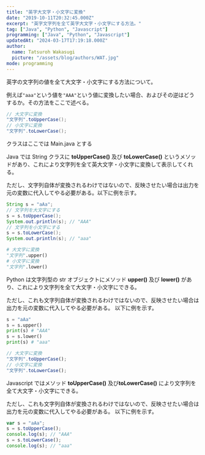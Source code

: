 ```yaml
---
title: "英字大文字・小文字に変換"
date: "2019-10-11T20:32:45.000Z"
excerpt: "英字文字列を全て英字大文字・小文字にする方法。"
tag: ["Java", "Python", "Javascript"]
programming: ["Java", "Python", "Javascript"]
updatedAt: "2024-03-17T17:19:18.000Z"
author:
  name: Tatsuroh Wakasugi
  picture: "/assets/blog/authors/WAT.jpg"
mode: programming
---
```


英字の文字列の値を全て大文字・小文字にする方法について。

例えば`"aaa"`という値を`"AAA"`という値に変換したい場合、およびその逆はどうするか。その方法をここで述べる。

<div class="note_content_by_programming_language" id="note_content_Java">

```java
// 大文字に変換
"文字列".toUpperCase();
// 小文字に変換
"文字列".toLowerCase();
```

クラスはここでは Main.java とする

Java では String クラスに **toUpperCase()** 及び **toLowerCase()** というメソッドがあり、これにより文字列を全て英大文字・小文字に変換して表示してくれる。

ただし、文字列自体が変換されるわけではないので、反映させたい場合は出力を元の変数に代入してやる必要がある。以下に例を示す。

```java
String s = "aAa";
// 文字列を大文字にする
s = s.toUpperCase();
System.out.println(s); // "AAA"
// 文字列を小文字にする
s = s.toLowerCase();
System.out.println(s); // "aaa"
```

</div>
<div class="note_content_by_programming_language" id="note_content_Python">

```python
# 大文字に変換
"文字列".upper()
# 小文字に変換
"文字列".lower()
```

Python は文字列型の str オブジェクトにメソッド **upper()** 及び **lower()** があり、これにより文字列を全て大文字・小文字にできる。

ただし、これも文字列自体が変換されるわけではないので、反映させたい場合は出力を元の変数に代入してやる必要がある。
以下に例を示す。

```python
s = "aAa"
s = s.upper()
print(s) # "AAA"
s = s.lower()
print(s) # "aaa"
```

</div>
<div class="note_content_by_programming_language" id="note_content_Javascript">

```javascript
// 大文字に変換
"文字列".toUpperCase();
// 小文字に変換
"文字列".toLowerCase();
```

Javascript ではメソッド **toUpperCase()** 及び**toLowerCase()** により文字列を全て大文字・小文字にできる。

ただし、これも文字列自体が変換されるわけではないので、反映させたい場合は出力を元の変数に代入してやる必要がある。
以下に例を示す。

```javascript
var s = "aAa";
s = s.toUpperCase();
console.log(s); // "AAA"
s = s.toLowerCase();
console.log(s); // "aaa"
```

</div>
